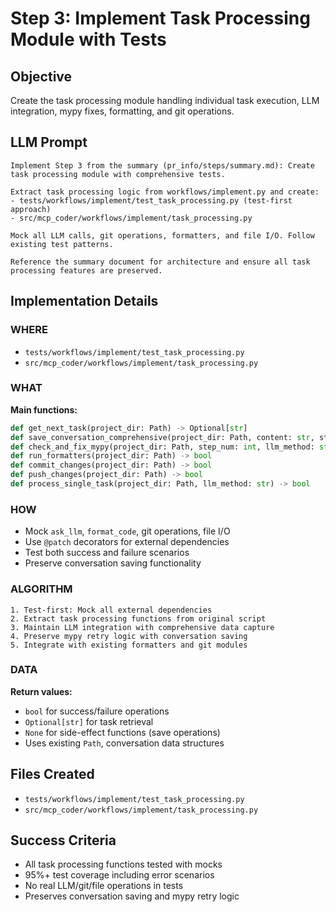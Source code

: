 # Step 3: Implement Task Processing Module with Tests

## Objective
Create the task processing module handling individual task execution, LLM integration, mypy fixes, formatting, and git operations.

## LLM Prompt
```
Implement Step 3 from the summary (pr_info/steps/summary.md): Create task processing module with comprehensive tests.

Extract task processing logic from workflows/implement.py and create:
- tests/workflows/implement/test_task_processing.py (test-first approach)
- src/mcp_coder/workflows/implement/task_processing.py

Mock all LLM calls, git operations, formatters, and file I/O. Follow existing test patterns.

Reference the summary document for architecture and ensure all task processing features are preserved.
```

## Implementation Details

### WHERE
- `tests/workflows/implement/test_task_processing.py`
- `src/mcp_coder/workflows/implement/task_processing.py`

### WHAT
**Main functions:**
```python
def get_next_task(project_dir: Path) -> Optional[str]
def save_conversation_comprehensive(project_dir: Path, content: str, step_num: int, ...) -> None
def check_and_fix_mypy(project_dir: Path, step_num: int, llm_method: str) -> bool
def run_formatters(project_dir: Path) -> bool
def commit_changes(project_dir: Path) -> bool
def push_changes(project_dir: Path) -> bool
def process_single_task(project_dir: Path, llm_method: str) -> bool
```

### HOW
- Mock `ask_llm`, `format_code`, git operations, file I/O
- Use `@patch` decorators for external dependencies
- Test both success and failure scenarios
- Preserve conversation saving functionality

### ALGORITHM
```
1. Test-first: Mock all external dependencies
2. Extract task processing functions from original script
3. Maintain LLM integration with comprehensive data capture
4. Preserve mypy retry logic with conversation saving
5. Integrate with existing formatters and git modules
```

### DATA
**Return values:**
- `bool` for success/failure operations
- `Optional[str]` for task retrieval
- `None` for side-effect functions (save operations)
- Uses existing `Path`, conversation data structures

## Files Created
- `tests/workflows/implement/test_task_processing.py`
- `src/mcp_coder/workflows/implement/task_processing.py`

## Success Criteria
- All task processing functions tested with mocks
- 95%+ test coverage including error scenarios
- No real LLM/git/file operations in tests
- Preserves conversation saving and mypy retry logic
